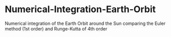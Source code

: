 # Numerical-Integration-Earth-Orbit
Numerical integration of the Earth Orbit around the Sun comparing the Euler method (1st order) and Runge-Kutta of 4th order
